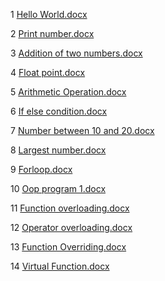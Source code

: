 1 [Hello World.docx](https://github.com/user-attachments/files/17110155/Hello.World.docx)

2 [Print number.docx](https://github.com/user-attachments/files/17110152/Print.number.docx)

3 [Addition of two numbers.docx](https://github.com/user-attachments/files/17110217/Addition.of.two.numbers.docx)

4 [Float point.docx](https://github.com/user-attachments/files/17111652/Float.point.docx)

5 [Arithmetic Operation.docx](https://github.com/user-attachments/files/17111908/Arithmetic.Operation.docx)

6 [If else condition.docx](https://github.com/user-attachments/files/17112040/If.else.condition.docx)

7 [Number between 10 and 20.docx](https://github.com/user-attachments/files/17114931/Number.between.10.and.20.docx)

8 [Largest number.docx](https://github.com/user-attachments/files/17115010/Largest.number.docx)

9 [Forloop.docx](https://github.com/user-attachments/files/17115124/Forloop.docx)

10 [Oop program 1.docx](https://github.com/user-attachments/files/17115311/Oop.program.1.docx)

11 [Function overloading.docx](https://github.com/user-attachments/files/17115410/Function.overloading.docx)

12 [Operator overloading.docx](https://github.com/user-attachments/files/17115456/Operator.overloading.docx)

13 [Function Overriding.docx](https://github.com/user-attachments/files/17115506/Function.Overriding.docx)

14 [Virtual Function.docx](https://github.com/user-attachments/files/17115540/Virtual.Function.docx)
